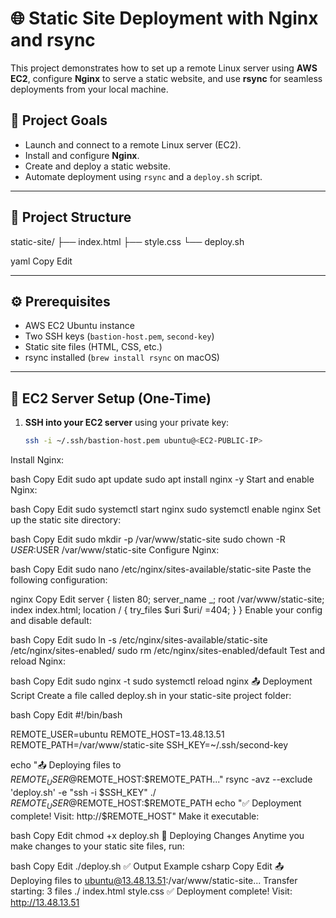 # 🌐 Static Site Deployment with Nginx and rsync

This project demonstrates how to set up a remote Linux server using **AWS EC2**, configure **Nginx** to serve a static website, and use **rsync** for seamless deployments from your local machine.

## 🚀 Project Goals

- Launch and connect to a remote Linux server (EC2).
- Install and configure **Nginx**.
- Create and deploy a static website.
- Automate deployment using `rsync` and a `deploy.sh` script.

---

## 📁 Project Structure

static-site/
├── index.html
├── style.css
└── deploy.sh

yaml
Copy
Edit

---

## ⚙️ Prerequisites

- AWS EC2 Ubuntu instance
- Two SSH keys (`bastion-host.pem`, `second-key`)
- Static site files (HTML, CSS, etc.)
- rsync installed (`brew install rsync` on macOS)

---

## 🔧 EC2 Server Setup (One-Time)

1. **SSH into your EC2 server** using your private key:

   ```bash
   ssh -i ~/.ssh/bastion-host.pem ubuntu@<EC2-PUBLIC-IP>
Install Nginx:

bash
Copy
Edit
sudo apt update
sudo apt install nginx -y
Start and enable Nginx:

bash
Copy
Edit
sudo systemctl start nginx
sudo systemctl enable nginx
Set up the static site directory:

bash
Copy
Edit
sudo mkdir -p /var/www/static-site
sudo chown -R $USER:$USER /var/www/static-site
Configure Nginx:

bash
Copy
Edit
sudo nano /etc/nginx/sites-available/static-site
Paste the following configuration:

nginx
Copy
Edit
server {
    listen 80;
    server_name _;
    root /var/www/static-site;
    index index.html;
    location / {
        try_files $uri $uri/ =404;
    }
}
Enable your config and disable default:

bash
Copy
Edit
sudo ln -s /etc/nginx/sites-available/static-site /etc/nginx/sites-enabled/
sudo rm /etc/nginx/sites-enabled/default
Test and reload Nginx:

bash
Copy
Edit
sudo nginx -t
sudo systemctl reload nginx
📤 Deployment Script
Create a file called deploy.sh in your static-site project folder:

bash
Copy
Edit
#!/bin/bash

REMOTE_USER=ubuntu
REMOTE_HOST=13.48.13.51
REMOTE_PATH=/var/www/static-site
SSH_KEY=~/.ssh/second-key

echo "📤 Deploying files to $REMOTE_USER@$REMOTE_HOST:$REMOTE_PATH..."
rsync -avz --exclude 'deploy.sh' -e "ssh -i $SSH_KEY" ./ $REMOTE_USER@$REMOTE_HOST:$REMOTE_PATH
echo "✅ Deployment complete! Visit: http://$REMOTE_HOST"
Make it executable:

bash
Copy
Edit
chmod +x deploy.sh
🚀 Deploying Changes
Anytime you make changes to your static site files, run:

bash
Copy
Edit
./deploy.sh
✅ Output Example
csharp
Copy
Edit
📤 Deploying files to ubuntu@13.48.13.51:/var/www/static-site...
Transfer starting: 3 files
./
index.html
style.css
✅ Deployment complete! Visit: http://13.48.13.51
